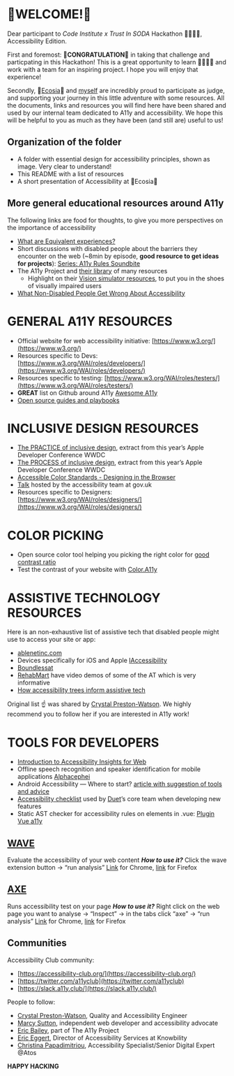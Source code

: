 # 🎉WELCOME!🎉

Dear participant to _Code Institute x Trust In SODA_ Hackathon 👩‍💻👨‍💻, Accessibility Edition.

First and foremost: 🎊**CONGRATULATION**🎊 in taking that challenge and particpating in this Hackathon! This is a great opportunity to learn 👩‍🏫👨‍🏫 and work with a team for an inspiring project. I hope you will enjoy that experience!

Secondly, 🌳[Ecosia](https://www.ecosia.org/)🌳 and [myself](https://www.linkedin.com/in/jessyhalison/) are incredibly proud to participate as judge, and supporting your journey in this little adventure with some resources.
All the documents, links and resources you will find here have been shared and used by our internal team dedicated to A11y and accessibility. We hope this will be helpful to you as much as they have been (and still are) useful to us!


## Organization of the folder
* A folder with essential design for accessibility principles, shown as image. Very clear to understand!
* This README with a list of resources
* A short presentation of Accessibility at 🌳Ecosia🌳

## More general educational resources around A11y
The following links are food for thoughts, to give you more perspectives on the importance of accessibility
* [What are Equivalent experiences?](https://www.smashingmagazine.com/2020/05/equivalent-experiences-part1/)
* Short discussions with disabled people about the barriers they encounter on the web (~8min by episode, **good resource to get ideas for projects**): [Series: A11y Rules Soundbite](https://a11yrules.com/series/a11y-rules-soundbite/)
* The A11y Project and [their library](https://www.a11yproject.com/resources/) of many resources
    * Highlight on their [Vision simulator resources](https://www.a11yproject.com/resources/#vision-simulators), to put you in the shoes of visually impaired users
* [What Non-Disabled People Get Wrong About Accessibility](https://yetanotherlefty.wordpress.com/2017/05/01/what-non-disabled-people-get-wrong-about-accessibility/)

# GENERAL A11Y RESOURCES
* Official website for web accessibility initiative: [https://www.w3.org/](https://www.w3.org/)
* Resources specific to Devs: [https://www.w3.org/WAI/roles/developers/](https://www.w3.org/WAI/roles/developers/)
* Resources specific to testing: [https://www.w3.org/WAI/roles/testers/](https://www.w3.org/WAI/roles/testers/)
* **GREAT** list on Github around A11y [Awesome A11y](https://github.com/brunopulis/awesome-a11y) 
* [Open source guides and playbooks](https://accessibility.civicactions.com/)


# INCLUSIVE DESIGN RESOURCES

* [The PRACTICE of inclusive design](https://developer.apple.com/videos/play/wwdc2021/10275/), extract from this year’s Apple Developer Conference WWDC
* [The PROCESS of inclusive design](https://developer.apple.com/videos/play/wwdc2021/10304/), extract from this year’s Apple Developer Conference WWDC
* [Accessible Color Standards - Designing in the Browser](https://www.youtube.com/watch?app=desktop&v=sEDnmNtEaqQ)
* [Talk](https://docs.google.com/presentation/d/1SdHOInrE_tFqVZ6G4tNDb5FOG8Ki5eshQG1L-277Mfc/edit#slide=id.g2ba80dd944_6_39) hosted by the accessibility team at gov.uk
* Resources specific to Designers: [https://www.w3.org/WAI/roles/designers/](https://www.w3.org/WAI/roles/designers/)

# COLOR PICKING

* Open source color tool helping you picking the right color for [good contrast ratio](https://leonardocolor.io/?colorKeys=%236fa7ff&base=ffffff&ratios=3%2C4.5&mode=CAM02)
* Test the contrast of your website with [Color.A11y](https://color.a11y.com/)

# ASSISTIVE TECHNOLOGY RESOURCES

Here is an non-exhaustive list of assistive tech that disabled people might use to access your site or app:
* [ablenetinc.com](https://www.ablenetinc.com/)
* Devices specifically for iOS and Apple [IAccessibility](https://www.iaccessibility.com/)
* [Boundlessat](https://www.boundlessat.com/)
* [RehabMart](https://www.rehabmart.com/category/pediatric_assistive_technology.htm) have video demos of some of the AT which is very informative
* [How accessibility trees inform assistive tech](https://hacks.mozilla.org/2019/06/how-accessibility-trees-inform-assistive-tech/)

Original list ☝ was shared by [Crystal Preston-Watson](https://twitter.com/ScopicEngineer). We highly recommend you to follow her if you are interested in A11y work!

# TOOLS FOR DEVELOPERS

* [Introduction to Accessibility Insights for Web](https://www.youtube.com/watch?v=XVvBJoEe4Is)
* Offline speech recognition and speaker identification for mobile applications [Alphacephei](https://alphacephei.com/vosk/android)
* Android Accessibility — Where to start? [article with suggestion of tools and advice](https://medium.com/microsoft-mobile-engineering/android-accessibility-where-to-start-b7875045d9)
* [Accessibility checklist](https://www.duetds.com/accessibility/) used by [Duet](https://www.duetds.com)’s core team when developing new features
* Static AST checker for accessibility rules on elements in .vue: [Plugin Vue a11y](https://github.com/maranran/eslint-plugin-vue-a11y)


## [WAVE](https://wave.webaim.org/help)
Evaluate the accessibility of your web content
    **_How to use it?_** Click the wave extension button → “run analysis”
    [Link](https://chrome.google.com/webstore/detail/wave-evaluation-tool/jbbplnpkjmmeebjpijfedlgcdilocofh) for Chrome, [link](https://addons.mozilla.org/en-US/firefox/addon/wave-accessibility-tool/) for Firefox


## [AXE](https://www.deque.com/axe/)
Runs accessibility test on your page
    **_How to use it?_** Right click on the web page you want to analyse → “Inspect” → in the tabs click “axe” → “run analysis”
    [Link](https://chrome.google.com/webstore/detail/axe-devtools-web-accessib/lhdoppojpmngadmnindnejefpokejbdd) for Chrome, [link](https://addons.mozilla.org/en-US/firefox/addon/axe-devtools/) for Firefox

## Communities
Accessibility Club community:
* [https://accessibility-club.org/](https://accessibility-club.org/)
* [https://twitter.com/a11yclub](https://twitter.com/a11yclub)
* [https://slack.a11y.club/](https://slack.a11y.club/)

People to follow:
* [Crystal Preston-Watson](https://twitter.com/ScopicEngineer), Quality and Accessibility Engineer
* [Marcy Sutton](https://twitter.com/marcysutton), independent web developer and accessibility advocate
* [Eric Bailey](https://twitter.com/ericwbailey), part of The A11y Project
* [Eric Eggert](https://twitter.com/yatil), Director of Accessibility Services at Knowbility
* [Christina Papadimitriou](https://twitter.com/christinapap), Accessibility Specialist/Senior Digital Expert @Atos

**HAPPY HACKING**
